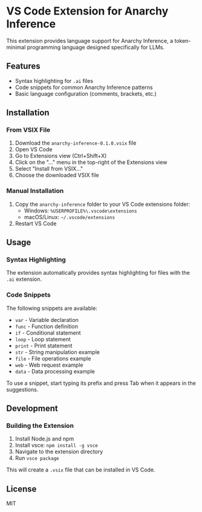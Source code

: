 # VS Code Extension for Anarchy Inference

This extension provides language support for Anarchy Inference, a token-minimal programming language designed specifically for LLMs.

## Features

- Syntax highlighting for `.ai` files
- Code snippets for common Anarchy Inference patterns
- Basic language configuration (comments, brackets, etc.)

## Installation

### From VSIX File

1. Download the `anarchy-inference-0.1.0.vsix` file
2. Open VS Code
3. Go to Extensions view (Ctrl+Shift+X)
4. Click on the "..." menu in the top-right of the Extensions view
5. Select "Install from VSIX..."
6. Choose the downloaded VSIX file

### Manual Installation

1. Copy the `anarchy-inference` folder to your VS Code extensions folder:
   - Windows: `%USERPROFILE%\.vscode\extensions`
   - macOS/Linux: `~/.vscode/extensions`
2. Restart VS Code

## Usage

### Syntax Highlighting

The extension automatically provides syntax highlighting for files with the `.ai` extension.

### Code Snippets

The following snippets are available:

- `var` - Variable declaration
- `func` - Function definition
- `if` - Conditional statement
- `loop` - Loop statement
- `print` - Print statement
- `str` - String manipulation example
- `file` - File operations example
- `web` - Web request example
- `data` - Data processing example

To use a snippet, start typing its prefix and press Tab when it appears in the suggestions.

## Development

### Building the Extension

1. Install Node.js and npm
2. Install vsce: `npm install -g vsce`
3. Navigate to the extension directory
4. Run `vsce package`

This will create a `.vsix` file that can be installed in VS Code.

## License

MIT
